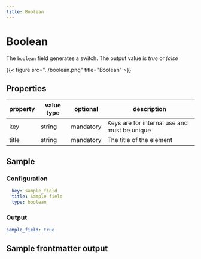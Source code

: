 ```yaml
---
title: Boolean
---
```


# Boolean

The `boolean` field generates a switch. The output value is _true_ or _false_

{{< figure src="../boolean.png" title="Boolean" >}}

## Properties

| property | value type | optional  | description                                  |
|----------|------------|-----------|----------------------------------------------|
| key      | string     | mandatory | Keys are for internal use and must be unique |
| title    | string     | mandatory | The title of the element                     |


## Sample

### Configuration

```yaml
  key: sample_field
  title: Sample field
  type: boolean
```

### Output

```yaml
sample_field: true
```


## Sample frontmatter output

```yaml
```
